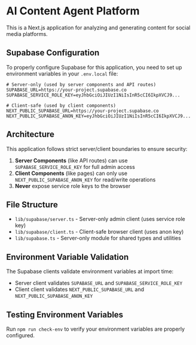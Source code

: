 # AI Content Agent Platform

This is a Next.js application for analyzing and generating content for social media platforms.

## Supabase Configuration

To properly configure Supabase for this application, you need to set up environment variables in your `.env.local` file:

```
# Server-only (used by server components and API routes)
SUPABASE_URL=https://your-project.supabase.co
SUPABASE_SERVICE_ROLE_KEY=eyJhbGciOiJIUzI1NiIsInR5cCI6IkpXVCJ9...

# Client-safe (used by client components)
NEXT_PUBLIC_SUPABASE_URL=https://your-project.supabase.co
NEXT_PUBLIC_SUPABASE_ANON_KEY=eyJhbGciOiJIUzI1NiIsInR5cCI6IkpXVCJ9...
```

## Architecture

This application follows strict server/client boundaries to ensure security:

1. **Server Components** (like API routes) can use `SUPABASE_SERVICE_ROLE_KEY` for full admin access
2. **Client Components** (like pages) can only use `NEXT_PUBLIC_SUPABASE_ANON_KEY` for read/write operations
3. **Never** expose service role keys to the browser

## File Structure

- `lib/supabase/server.ts` - Server-only admin client (uses service role key)
- `lib/supabase/client.ts` - Client-safe browser client (uses anon key)
- `lib/supabase.ts` - Server-only module for shared types and utilities

## Environment Variable Validation

The Supabase clients validate environment variables at import time:
- Server client validates `SUPABASE_URL` and `SUPABASE_SERVICE_ROLE_KEY`
- Client client validates `NEXT_PUBLIC_SUPABASE_URL` and `NEXT_PUBLIC_SUPABASE_ANON_KEY`

## Testing Environment Variables

Run `npm run check-env` to verify your environment variables are properly configured.
